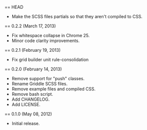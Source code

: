 == HEAD

* Make the SCSS files partials so that they aren't compiled to CSS.

== 0.2.2 (March 17, 2013)

* Fix whitespace collapse in Chrome 25.
* Minor code clarity improvements.

== 0.2.1 (February 19, 2013)

* Fix grid builder unit rule-consolidation

== 0.2.0 (February 14, 2013)

* Remove support for "push" classes.
* Rename Griddle SCSS files.
* Remove example files and compiled CSS.
* Remove bash script.
* Add CHANGELOG.
* Add LICENSE.

== 0.1.0 (May 08, 2012)

* Initial release.
